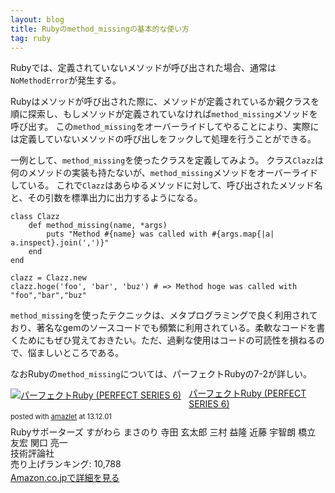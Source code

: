 ```yaml
---
layout: blog
title: Rubyのmethod_missingの基本的な使い方
tag: ruby
---
```




Rubyでは、定義されていないメソッドが呼び出された場合、通常は`NoMethodError`が発生する。

Rubyはメソッドが呼び出された際に、メソッドが定義されているか親クラスを順に探索し、もしメソッドが定義されていなければ`method_missing`メソッドを呼び出す。
この`method_missing`をオーバーライドしてやることにより、実際には定義していないメソッドの呼び出しをフックして処理を行うことができる。

一例として、`method_missing`を使ったクラスを定義してみよう。
クラス`Clazz`は何のメソッドの実装も持たないが、`method_missing`メソッドをオーバーライドしている。
これで`Clazz`はあらゆるメソッドに対して、呼び出されたメソッド名と、その引数を標準出力に出力するようになる。

~~~~
class Clazz
	def method_missing(name, *args)
		puts "Method #{name} was called with #{args.map{|a| a.inspect}.join(',')}"
	end
end

clazz = Clazz.new
clazz.hoge('foo', 'bar', 'buz') # => Method hoge was called with "foo","bar","buz"
~~~~

`method_missing`を使ったテクニックは、メタプログラミングで良く利用されており、著名なgemのソースコードでも頻繁に利用されている。柔軟なコードを書くためにもぜひ覚えておきたい。ただ、過剰な使用はコードの可読性を損ねるので、悩ましいところである。

なおRubyの`method_missing`については、パーフェクトRubyの7-2が詳しい。

<div class="amazlet-box" style="margin-bottom:0px;"><div class="amazlet-image" style="float:left;margin:0px 12px 1px 0px;"><a href="http://www.amazon.co.jp/exec/obidos/ASIN/4774158798/xmisao-22/ref=nosim/" name="amazletlink" target="_blank"><img src="https://images-fe.ssl-images-amazon.com/images/I/51K0jUf%2BiEL._SL160_.jpg" alt="パーフェクトRuby (PERFECT SERIES 6)" style="border: none;" /></a></div><div class="amazlet-info" style="line-height:120%; margin-bottom: 10px"><div class="amazlet-name" style="margin-bottom:10px;line-height:120%"><a href="http://www.amazon.co.jp/exec/obidos/ASIN/4774158798/xmisao-22/ref=nosim/" name="amazletlink" target="_blank">パーフェクトRuby (PERFECT SERIES 6)</a><div class="amazlet-powered-date" style="font-size:80%;margin-top:5px;line-height:120%">posted with <a href="http://www.amazlet.com/" title="amazlet" target="_blank">amazlet</a> at 13.12.01</div></div><div class="amazlet-detail">Rubyサポーターズ すがわら まさのり 寺田 玄太郎 三村 益隆 近藤 宇智朗 橋立 友宏 関口 亮一 <br />技術評論社 <br />売り上げランキング: 10,788<br /></div><div class="amazlet-sub-info" style="float: left;"><div class="amazlet-link" style="margin-top: 5px"><a href="http://www.amazon.co.jp/exec/obidos/ASIN/4774158798/xmisao-22/ref=nosim/" name="amazletlink" target="_blank">Amazon.co.jpで詳細を見る</a></div></div></div><div class="amazlet-footer" style="clear: left"></div></div>
